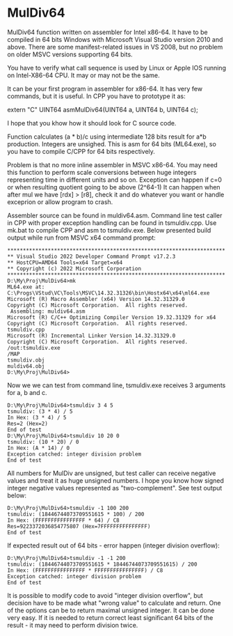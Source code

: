 # MulDiv64
MulDiv64 function written on assembler for Intel x86-64. It have to be compiled in 64 bits Windows with Microsoft Visual Studio version 2010 and above.
There are some manifest-related issues in VS 2008, but no problem on older MSVC versions supporting 64 bits.

You have to verify what call sequence is used by Linux or Apple IOS running on Intel-X86-64 CPU. It may or may not be the same. 

It can be your first program in assembler for x86-64. It has very few commands, but it is useful.
In CPP you have to prototype it as:

extern "C" UINT64 asmMulDiv64(UINT64 a, UINT64 b, UINT64 c);

I hope that you khow how it should look for C source code.

Function calculates (a * b)/c using intermediate 128 bits result for a*b production. Integers are unsighed.
This is asm for 64 bits (ML64.exe), so you have to compile C/CPP for 64 bits respectively.

Problem is that no more inline assembler in MSVC x86-64.
You may need this function to perform scale conversions between huge integers representing time in different units and so on.
Exception can happen if c=0 or when resulting quotient going to be above (2^64-1)
It can happen when after mul we have [rdx] > [r8], check it and do whatever you want
or handle exceprion or allow program to crash.

Assembler source can be found in muldiv64.asm. Command line test caller in CPP with proper exception handling can be found in tsmuldiv.cpp.
Use mk.bat to compile CPP and asm to tsmuldiv.exe.
Below presented build output while run from MSVC x64 command prompt:
```
**********************************************************************
** Visual Studio 2022 Developer Command Prompt v17.2.3
** HostCPU=AMD64 Tools=x64 Target=x64
** Copyright (c) 2022 Microsoft Corporation
**********************************************************************
D:\My\Proj\MulDiv64>mk
ML64.exe at: C:\Progs\VStud\VC\Tools\MSVC\14.32.31326\bin\Hostx64\x64\ml64.exe
Microsoft (R) Macro Assembler (x64) Version 14.32.31329.0
Copyright (C) Microsoft Corporation.  All rights reserved.
 Assembling: muldiv64.asm
Microsoft (R) C/C++ Optimizing Compiler Version 19.32.31329 for x64
Copyright (C) Microsoft Corporation.  All rights reserved.
tsmuldiv.cpp
Microsoft (R) Incremental Linker Version 14.32.31329.0
Copyright (C) Microsoft Corporation.  All rights reserved.
/out:tsmuldiv.exe
/MAP
tsmuldiv.obj
muldiv64.obj
D:\My\Proj\MulDiv64>
```
Now we we can test from command line, tsmuldiv.exe receives 3 arguments for a, b and c. 
```
D:\My\Proj\MulDiv64>tsmuldiv 3 4 5
tsmuldiv: (3 * 4) / 5
In Hex: (3 * 4) / 5
Res=2 (Hex=2)
End of test
D:\My\Proj\MulDiv64>tsmuldiv 10 20 0
tsmuldiv: (10 * 20) / 0
In Hex: (A * 14) / 0
Exception catched: integer division problem
End of test

```

All numbers for MulDiv are unsigned, but test caller can receive negative values and treat it as huge unsigned numbers. I hope you know how signed integer negative values represented as "two-complement". See test output below:
```
D:\My\Proj\MulDiv64>tsmuldiv -1 100 200
tsmuldiv: (18446744073709551615 * 100) / 200
In Hex: (FFFFFFFFFFFFFFFF * 64) / C8
Res=9223372036854775807 (Hex=7FFFFFFFFFFFFFFF)
End of test
```
If expected result out of 64 bits - error happen (integer division overflow):
```
D:\My\Proj\MulDiv64>tsmuldiv -1 -1 200
tsmuldiv: (18446744073709551615 * 18446744073709551615) / 200
In Hex: (FFFFFFFFFFFFFFFF * FFFFFFFFFFFFFFFF) / C8
Exception catched: integer division problem
End of test
```
It is possible to modify code to avoid "integer division overflow", but decision have to be made what "wrong value" to calculate and return. One of the options can be  to return maximal unsigned integer. It can be done very easy. If it is needed to return correct least significant 64 bits of the result - it may need to perform division twice.
